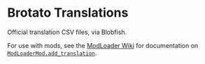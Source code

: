 # Brotato Translations

Official translation CSV files, via Blobfish.

For use with mods, see the [ModLoader Wiki](https://github.com/GodotModding/godot-mod-loader/wiki) for documentation on [`ModLoaderMod.add_translation`](https://github.com/GodotModding/godot-mod-loader/wiki/modloadermod#add_translation-static).

